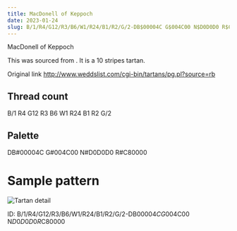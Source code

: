 ```yaml
---
title: MacDonell of Keppoch
date: 2023-01-24
slug: B/1/R4/G12/R3/B6/W1/R24/B1/R2/G/2-DB$00004C G$004C00 N$D0D0D0 R$C80000
---
```

MacDonell of Keppoch

This was sourced from <no value>.  It is a 10 stripes tartan.

Original link http://www.weddslist.com/cgi-bin/tartans/pg.pl?source=rb

## Thread count
B/1 R4 G12 R3 B6 W1 R24 B1 R2 G/2

## Palette
DB#00004C G#004C00 N#D0D0D0 R#C80000

# Sample pattern

![Tartan detail](tartan.png "B/1 R4 G12 R3 B6 W1 R24 B1 R2 G/2 tartan")

ID: B/1/R4/G12/R3/B6/W1/R24/B1/R2/G/2-DB$00004C G$004C00 N$D0D0D0 R$C80000